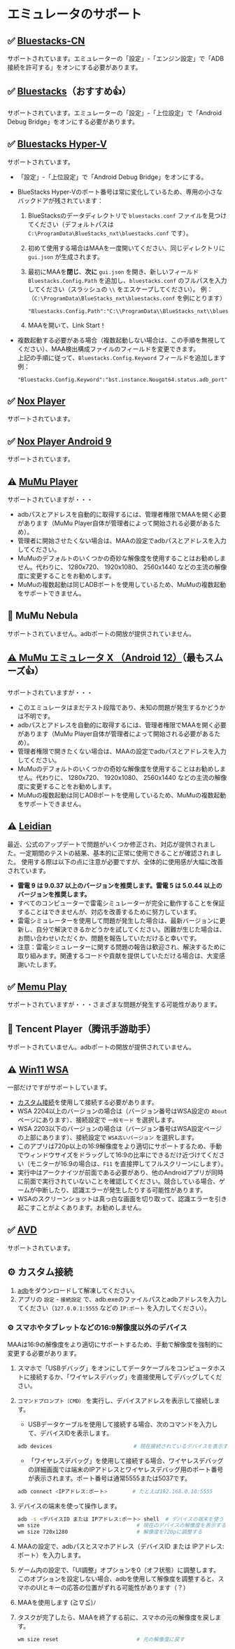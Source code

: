 # エミュレータのサポート

## ✅ [Bluestacks-CN](https://www.bluestacks.cn/)

サポートされています。エミュレーターの「設定」-「エンジン設定」で「ADB接続を許可する」をオンにする必要があります。

## ✅ [Bluestacks](https://www.bluestacks.com/ja/index.html)（おすすめ👍）

サポートされています。エミュレーターの「設定」-「上位設定」で「Android Debug Bridge」をオンにする必要があります。

## ✅ [Bluestacks Hyper-V](https://support.bluestacks.com/hc/ja/articles/4412148150157-BlueStacks-5-Windows%E3%81%A7Hyper-V%E3%82%92%E6%9C%89%E5%8A%B9%E3%81%AB%E3%81%99%E3%82%8B%E6%96%B9%E6%B3%95)

サポートされています。

- 「設定」-「上位設定」で「Android Debug Bridge」をオンにする。
- BlueStacks Hyper-Vのポート番号は常に変化しているため、専用の小さなバックドアが残されています：

    1. BlueStacksのデータディレクトリで `bluestacks.conf` ファイルを見つけてください（デフォルトパスは `C:\ProgramData\BlueStacks_nxt\bluestacks.conf` です）。
    2. 初めて使用する場合はMAAを一度開いてください、同じディレクトリに `gui.json` が生成されます。
    3. 最初にMAAを**閉じ**、**次に** `gui.json` を開き、新しいフィールド `Bluestacks.Config.Path` を追加し、`bluestacks.conf` のフルパスを入力してください（スラッシュの `\\` をエスケープしてください）。
    例：（`C:\ProgramData\BlueStacks_nxt\bluestacks.conf` を例にとります）

        ```jsonc
        "Bluestacks.Config.Path":"C:\\ProgramData\\BlueStacks_nxt\\bluestacks.conf",
        ```

    4. MAAを開いて、Link Start！

- 複数起動する必要がある場合（複数起動しない場合は、この手順を無視してください）、MAA検出構成ファイルのフィールドを変更できます。<br>
    上記の手順に従って、`Bluestacks.Config.Keyword` フィールドを追加します<br>
    例：

    ```jsonc
    "Bluestacks.Config.Keyword":"bst.instance.Nougat64.status.adb_port",
    ```

## ✅ [Nox Player](https://jp.bignox.com/)

サポートされています。

## ✅ [Nox Player Android 9](https://jp.bignox.com/)

サポートされています。

## ⚠️ [MuMu Player](https://www.mumuglobal.com/jp/)

サポートされていますが・・・

- adbパスとアドレスを自動的に取得するには、管理者権限でMAAを開く必要があります（MuMu Player自体が管理者によって開始される必要があるため）。
- 管理者に開始させたくない場合は、MAAの設定でadbパスとアドレスを入力してください。
- MuMuのデフォルトのいくつかの奇妙な解像度を使用することはお勧めしません。代わりに、 1280x720、 1920x1080、 2560x1440 などの主流の解像度に変更することをお勧めします。
- MuMuの複数起動は同じADBポートを使用しているため、MuMuの複数起動をサポートできません。

## 🚫 MuMu Nebula<br>

サポートされていません。adbポートの開放が提供されていません。

## [⚠️ MuMu エミュレータ X （Android 12）](https://www.mumuglobal.com/jp/)（最もスムーズ👍）

サポートされていますが・・・

- このエミュレータはまだテスト段階であり、未知の問題が発生するかどうかは不明です。
- adbパスとアドレスを自動的に取得するには、管理者権限でMAAを開く必要があります（MuMu Player自体が管理者によって開始される必要があるため）。
- 管理者権限で開きたくない場合は、MAAの設定でadbパスとアドレスを入力してください。
- MuMuのデフォルトのいくつかの奇妙な解像度を使用することはお勧めしません。代わりに、 1280x720、 1920x1080、 2560x1440 などの主流の解像度に変更することをお勧めします。
- MuMuの複数起動は同じADBポートを使用しているため、MuMuの複数起動をサポートできません。

## ⚠️ [Leidian](https://www.ldmnq.com/)

最近、公式のアップデートで問題がいくつか修正され、対応が提供されました。一定期間のテストの結果、基本的に正常に使用できることが確認されました。
使用する際は以下の点に注意が必要ですが、全体的に使用感が大幅に改善されています。

- **雷電 9 は 9.0.37 以上のバージョンを推奨します。雷電 5 は 5.0.44 以上のバージョンを推奨します。**
- すべてのコンピューターで雷電シミュレーターが完全に動作することを保証することはできませんが、対応を改善するために努力しています。
- 雷電シミュレーターを使用して問題が発生した場合は、最新バージョンに更新し、自分で解決できるかどうかを試してください。困難が生じた場合は、お問い合わせいただくか、問題を報告していただけると幸いです。
- 注意：雷電シミュレーターに関する問題の報告は歓迎され、解決するために取り組みます。関連するコードや貢献を提供していただける場合は、大変感謝いたします。

## ✅ [Memu Play](https://www.memuplay.com/jp/)

サポートされていますが・・・さまざまな問題が発生する可能性があります。

## 🚫 Tencent Player（腾讯手游助手）

サポートされていません。adbポートの開放が提供されていません。

## ⚠️ [Win11 WSA](https://docs.microsoft.com/ja-jp/windows/android/wsa/)

一部だけですがサポートしています。

- [カスタム接続](#%EF%B8%8F-カスタム接続)を使用して接続する必要があります。
- WSA 2204以上のバージョンの場合は（バージョン番号はWSA設定の `About` ページにあります）、接続設定で `一般モード` を選択します。
- WSA 2203以下のバージョンの場合は（バージョン番号はWSA設定ページの上部にあります）、接続設定で `WSA古いバージョン` を選択します。
- このアプリは720p以上の16:9解像度をより適切にサポートするため、手動でウィンドウサイズをドラッグして16:9の比率にできるだけ近づけてください（モニターが16:9の場合は、`F11` を直接押してフルスクリーンにします）。
- 実行中はアークナイツが前面である必要があり、他のAndroidアプリが同時に前面で実行されていないことを確認してください。競合している場合、ゲームが中断したり、認識エラーが発生したりする可能性があります。
- WSAのスクリーンショットは真っ白な画面を切り取って、認識エラーを引き起こすことがよくあります。お勧めしません。

## ✅ [AVD](https://developer.android.com/studio/run/managing-avds)

サポートされています。

## ⚙️ カスタム接続

1. [adb](https://dl.google.com/android/repository/platform-tools-latest-windows.zip)をダウンロードして解凍してください。
2. アプリの `設定` - `接続設定` で、adb.exeのファイルパスとadbアドレスを入力してください（`127.0.0.1:5555` などの `IP:ポート` を入力してください）。

### ⚙️ スマホやタブレットなどの16:9解像度以外のデバイス

MAAは16:9の解像度をより適切にサポートするため、手動で解像度を強制的に変更する必要があります。

1. スマホで「USBデバッグ」をオンにしてデータケーブルをコンピュータホストに接続するか、「ワイヤレスデバッグ」を直接使用してデバッグしてください。
2. `コマンドプロンプト（CMD）` を実行し、デバイスアドレスを表示して接続します。

    - USBデータケーブルを使用して接続する場合、次のコマンドを入力して、デバイスIDを表示します。

    ```bash
    adb devices                          # 現在接続されているデバイスを表示する。最初の列はデバイスIDです。
    ```

    - 「ワイヤレスデバッグ」を使用して接続する場合、ワイヤレスデバッグの詳細画面では端末のIPアドレスとワイヤレスデバッグ用のポート番号が表示されます。ポート番号は通常5555または5037です。

    ```bash
    adb connect <IPアドレス:ポート>        # たとえば192.168.0.10:5555
    ```

3. デバイスの端末を使って操作します。

   ```bash
   adb -s <デバイスID または IPアドレス:ポート> shell  # デバイスの端末を使う
   wm size                               # 現在のデバイスの解像度を表示する
   wm size 720x1280                      # 解像度を720pに調整する
   ```

4. MAAの設定で、adbパスとスマホアドレス（デバイスID または IPアドレス:ポート）を入力します。
5. ゲーム内の設定で、「UI調整」オプションを0（オフ状態）に調整します。<br>
    このオプションを設定しない場合、adbを使用して解像度を調整すると、スマホのUIとキーの応答の位置がずれる可能性があります（？）
6. MAAを使用します (≧∇≦)ﾉ
7. タスクが完了したら、MAAを終了する前に、スマホの元の解像度を戻します。

   ```bash
   wm size reset                         # 元の解像度に戻す
   ```
